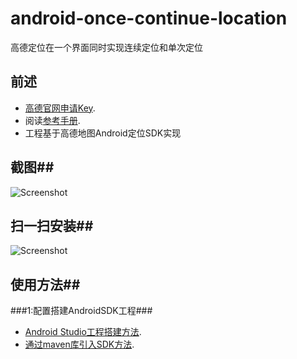 # android-once-continue-location
高德定位在一个界面同时实现连续定位和单次定位

## 前述 ##
- [高德官网申请Key](http://lbs.amap.com/dev/#/).
- 阅读[参考手册](http://a.amap.com/lbs/static/unzip/Android_Map_Doc/index.html).
- 工程基于高德地图Android定位SDK实现

## 截图##
![Screenshot]( https://github.com/amap-demo/android-once-continue-location/blob/master/screenshot/screenshot.png?raw=true)  

## 扫一扫安装##
![Screenshot]( https://raw.githubusercontent.com/amap-demo/android-once-continue-location/master/apk/1477649785.png)  

## 使用方法##
###1:配置搭建AndroidSDK工程###
- [Android Studio工程搭建方法](http://lbs.amap.com/api/android-sdk/guide/creat-project/android-studio-creat-project/#add-jars).
- [通过maven库引入SDK方法](http://lbsbbs.amap.com/forum.php?mod=viewthread&tid=18786).
